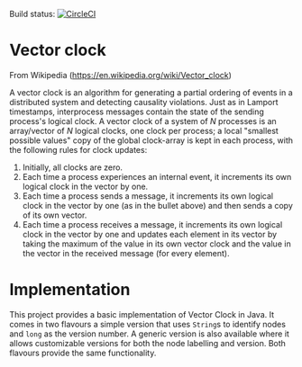 Build status: [![CircleCI](https://circleci.com/gh/javacreed/vector-clock.svg?style=svg)](https://circleci.com/gh/javacreed/vector-clock)


# Vector clock
From Wikipedia (https://en.wikipedia.org/wiki/Vector_clock)

A vector clock is an algorithm for generating a partial ordering of events in a distributed system and detecting causality violations. Just as in Lamport timestamps, interprocess messages contain the state of the sending process's logical clock.  A vector clock of a system of _N_ processes is an array/vector of _N_ logical clocks, one clock per process; a local "smallest possible values" copy of the global clock-array is kept in each process, with the following rules for clock updates:
1. Initially, all clocks are zero.
1. Each time a process experiences an internal event, it increments its own logical clock in the vector by one.
1. Each time a process sends a message, it increments its own logical clock in the vector by one (as in the bullet above) and then sends a copy of its own vector.
1. Each time a process receives a message, it increments its own logical clock in the vector by one and updates each element in its vector by taking the maximum of the value in its own vector clock and the value in the vector in the received message (for every element).

# Implementation
This project provides a basic implementation of Vector Clock in Java.  It comes in two flavours a simple version that uses `String`s to identify nodes and `long` as the version number.  A generic version is also available where it allows customizable versions for both the node labelling and version.  Both flavours provide the same functionality.
